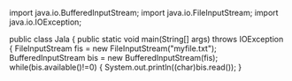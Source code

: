 import java.io.BufferedInputStream;
import java.io.FileInputStream;
import java.io.IOException;

public class Jala {
	public static void main(String[] args) throws IOException { 
  FileInputStream fis = new FileInputStream("myfile.txt");
        BufferedInputStream bis = new BufferedInputStream(fis);
        while(bis.available()!=0)
        {
        	System.out.println((char)bis.read());
        }
